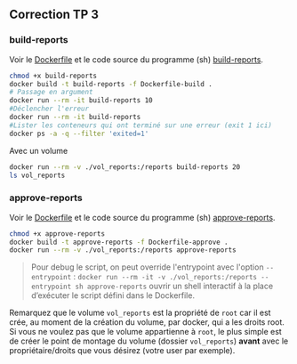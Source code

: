 ## Correction TP 3

### build-reports

Voir le [Dockerfile](./Dockerfile-build) et le code source du programme (sh) [build-reports](./build-reports).

~~~bash
chmod +x build-reports
docker build -t build-reports -f Dockerfile-build .
# Passage en argument
docker run --rm -it build-reports 10
#Déclencher l'erreur
docker run --rm -it build-reports
#Lister les conteneurs qui ont terminé sur une erreur (exit 1 ici)
docker ps -a -q --filter 'exited=1'
~~~

Avec un volume

~~~bash
docker run --rm -v ./vol_reports:/reports build-reports 20
ls vol_reports
~~~

### approve-reports

Voir le [Dockerfile](./Dockerfile-approve) et le code source du programme (sh) [approve-reports](./approve-reports).

~~~bash
chmod +x approve-reports
docker build -t approve-reports -f Dockerfile-approve .
docker run --rm -v ./vol_reports:/reports approve-reports
~~~

> Pour debug le script, on peut override l'entrypoint avec l'option `--entrypoint` : `docker run --rm -it -v ./vol_reports:/reports --entrypoint sh approve-reports` ouvrir un shell interactif à la place d’exécuter le script défini dans le Dockerfile.

Remarquez que le volume `vol_reports` est la propriété de `root` car il est crée, au moment de la création du volume, par docker, qui a les droits root. Si vous ne voulez pas que le volume appartienne à `root`, le plus simple est de créer le point de montage du volume (dossier `vol_reports`) **avant** avec le propriétaire/droits que vous désirez (votre user par exemple).